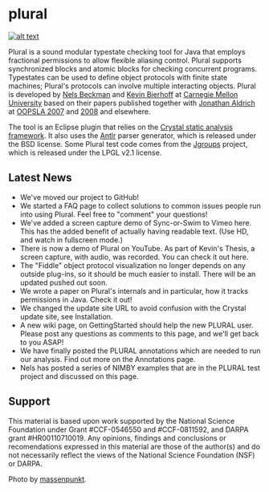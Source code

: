 # plural
[![alt text](http://farm1.static.flickr.com/29/47436435_747cb55015.jpg)](http://www.flickr.com/photos/massenpunkt/47436435/ "machine")

Plural is a sound modular typestate checking tool for Java that employs fractional permissions to allow flexible aliasing control. Plural supports synchronized blocks and atomic blocks for checking concurrent programs. Typestates can be used to define object protocols with finite state machines; Plural's protocols can involve multiple interacting objects. Plural is developed by [Nels Beckman][1] and [Kevin Bierhoff][2] at [Carnegie Mellon University][3] based on their papers published together with [Jonathan Aldrich][4] at [OOPSLA 2007][5] and [2008][6] and elsewhere.

The tool is an Eclipse plugin that relies on the [Crystal static analysis framework][7]. It also uses the [Antlr][8] parser generator, which is released under the BSD license. Some Plural test code comes from the [Jgroups][9] project, which is released under the LPGL v2.1 license.

## Latest News
* We've moved our project to GitHub!
* We started a FAQ page to collect solutions to common issues people run into using Plural. Feel free to "comment" your questions!
* We've added a screen capture demo of Sync-or-Swim to Vimeo here. This has the added benefit of actually having readable text. (Use HD, and watch in fullscreen mode.)
* There is now a demo of Plural on YouTube. As part of Kevin's Thesis, a screen capture, with audio, was recorded. You can check it out here.
* The "Fiddle" object protocol visualization no longer depends on any outside plug-ins, so it should be much easier to install. There will be an updated pushed out soon.
* We wrote a paper on Plural's internals and in particular, how it tracks permissions in Java. Check it out!
* We changed the update site URL to avoid confusion with the Crystal update site, see Installation.
* A new wiki page, on GettingStarted should help the new PLURAL user. Please post any questions as comments to this page, and we'll get back to you ASAP!
* We have finally posted the PLURAL annotations which are needed to run our analysis. Find out more on the Annotations page.
* Nels has posted a series of NIMBY examples that are in the PLURAL test project and discussed on this page.

## Support
This material is based upon work supported by the National Science Foundation under Grant #CCF-0546550 and #CCF-0811592, and DARPA grant #HR00110710019. Any opinions, findings and conclusions or recomendations expressed in this material are those of the author(s) and do not necessarily reflect the views of the National Science Foundation (NSF) or DARPA.

Photo by [massenpunkt](http://www.flickr.com/photos/massenpunkt/47436435/ "massenpunkt").

[1]: http://nelsbeckman.com
[2]: http://www.cs.cmu.edu/~kbierhof/
[3]: http://www.cmu.edu/
[4]: http://www.cs.cmu.edu/~aldrich
[5]: http://www.oopsla.org/oopsla2007/
[6]: http://www.oopsla.org/oopsla2008/
[7]: http://code.google.com/p/crystalsaf/
[8]: http://antlr.org/
[9]: http://www.jgroups.org/
